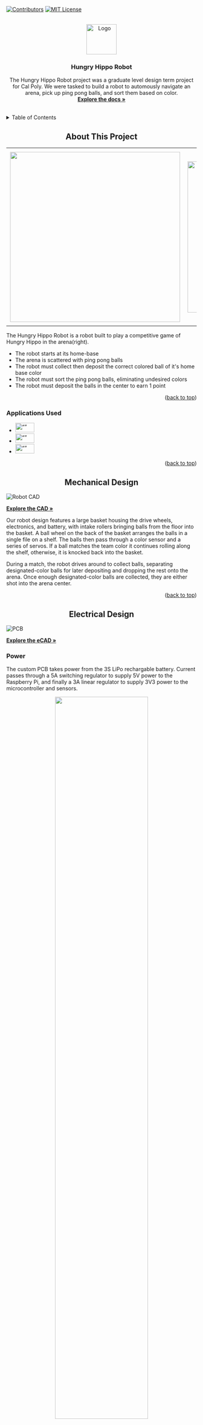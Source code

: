 <!-- Improved compatibility of back to top link: See: https://github.com/othneildrew/Best-README-Template/pull/73 -->
<a name="readme-top"></a>
<!--
*** Thanks for checking out the Best-README-Template. If you have a suggestion
*** that would make this better, please fork the repo and create a pull request
*** or simply open an issue with the tag "enhancement".
*** Don't forget to give the project a star!
*** Thanks again! Now go create something AMAZING! :D
-->



<!-- PROJECT SHIELDS -->
<!--
*** I'm using markdown "reference style" links for readability.
*** Reference links are enclosed in brackets [ ] instead of parentheses ( ).
*** See the bottom of this document for the declaration of the reference variables
*** for contributors-url, forks-url, etc. This is an optional, concise syntax you may use.
*** https://www.markdownguide.org/basic-syntax/#reference-style-links
-->
[![Contributors][contributors-shield]][contributors-url]
[![MIT License][license-shield]][license-url]


<!-- PROJECT LOGO -->
<br />
<div align="center">
  <a href="https://github.com/tommy20gun/Hungry-Hippo-Robot">
    <img src="images/logo.png" alt="Logo" width="80" height="80">
  </a>

<h3 align="center">Hungry Hippo Robot</h3>

  <p align="center">
    The Hungry Hippo Robot project was a graduate level design term project for Cal Poly. We were tasked to build a robot to automously navigate an arena, pick up ping pong balls, and sort them based on color.
    <br />
    <a href="https://github.com/tommy20gun/Hungry-Hippo-Robot"><strong>Explore the docs »</strong></a>
    <br />
    <br />
  </p>
</div>

<!-- TABLE OF CONTENTS -->
<details>
  <summary>Table of Contents</summary>
  <ol>
    <li>
      <a href="#about-the-project">About The Project</a>
      <ul>
        <li><a href="#Applications-used">Applications Used</a></li>
      </ul>
    </li>
    </li>
    <li><a href="#Mechanical-Design">Mechanical Design</a></li>
    <li><a href="#Electrical-Design">Electrical Design</a></li>
    <li><a href="#Software-Implementation">Software Implementation</a></li>
    <li><a href="#license">License</a></li>
    <li><a href="#contact">Contact</a></li>
    <li><a href="#acknowledgments">Acknowledgments</a></li>
  </ol>
</details>



<!-- ABOUT THE PROJECT -->
<h2 align="center">About This Project</h2>




<div id="image-table">
    <table>
	    <tr>
    	    <td style="padding:10px">
        	    <img src="images\robotworking.gif.gif" width="450"/>
      	    </td>
            <td style="padding:10px">
            	<img src="images\arena.PNG" width="400"/>
            </td>
        </tr>
    </table>
</div>
<!--![Product Name Screen Shot][coverpage]
![Product Name Screen Shot][back]-->



The Hungry Hippo Robot is a robot built to play a competitive game of Hungry Hippo in the arena(right). 
* The robot starts at its home-base
* The arena is scattered with ping pong balls
* The robot must collect then deposit the correct colored ball of it's home base color
* The robot must sort the ping pong balls, eliminating undesired colors
* The robot must deposit the balls in the center to earn 1 point





<p align="right">(<a href="#readme-top">back to top</a>)</p>



### Applications Used

* [<img src="images/stm32cubeIDE.PNG" alt= “” width="50" height="25">][STM32Cube-url]
*  [<img src="images/opencvlogo.PNG" alt= “” width="50" height="25">][OpenCV-url]
*  [<img src="images/raspberrypi.PNG" alt= “” width="50" height="25">][raspberrypi-url]
<p align="right">(<a href="#readme-top">back to top</a>)</p>

<!-- Mechanical Design -->
<h2 align="center">Mechanical Design</h2>




![Robot CAD][robot_cad]

<a href="https://drive.google.com/drive/folders/1YNU8u0PBZDRhuVai56NaG6UMePA88sIG?usp=sharing"><strong>Explore the CAD » </strong> </a>

Our robot design features a large basket housing the drive wheels, electronics, and battery, with intake rollers bringing balls from the floor into the basket. A ball wheel on the back of the basket arranges the balls in a single file on a shelf. The balls then pass through a color sensor and a series of servos. If a ball matches the team color it continues rolling along the shelf, otherwise, it is knocked back into the basket. 

During a match, the robot drives around to collect balls, separating designated-color balls for later depositing and dropping the rest onto the arena. Once enough designated-color balls are collected, they are either shot into the arena center.

<p align="right">(<a href="#readme-top">back to top</a>)</p>

<!-- Electronic Design -->
<h2 align="center">Electrical Design</h2>


![PCB][pcb]

<a href="https://github.com/tommy20gun/Hungry-Hippo-Robot/tree/main/eCAD"><strong>Explore the eCAD » </strong> </a>

### Power
The custom PCB takes power from the 3S LiPo rechargable battery. Current passes through a 5A switching regulator to supply 5V power to the Raspberry Pi, and finally a 3A linear regulator to supply 3V3 power to the microcontroller and sensors. 
<p align="center">
  <img src="images/robotback.jpg" alt="" width="70%" height="70%">
</p>

### Features
* 5 motor outputs
* 2 servo outputs
* 9 microcontroller header pins
* Hall sensor input
* UART6 communication with the ST Link
* UART 1 communication with the Raspberry Pi
* I2C line
* Many extra JST connectors for 3.3V, 5V, and 12V power. 
* Emergency 10 Headers for motor input only  



### Sensors

* The ambient light sensor using ADC
* The color sensor using I2C
* Hall sensor using GPIO Input
* Kill Switch using GPIO External Interrupt triggered by Raspberry Pi





<p align="right">(<a href="#readme-top">back to top</a>)</p>

<!-- Software Implementation -->
<h2 align="center">Software Implementation</h2>



### Achieving Wireless Communication

![wirelesscommunication][wirelesscom]

The robot connects to a computer in 3 steps. First, we use UART to connect a Raspberry Pi to the MCU. The Raspberry Pi hosts a server, which a computer, a camera, and the raspberry Pi itself can connect to. This enables communication between the computer running Python and the Robot. 

### Opencv Python

<p align="center">
  <img src="images/reactivemotorduty.gif" alt="" width="150%" >
</p>


Within Cpython, the OpenCV Library is implemented. The order of logic is as follows. 

* The camera detects Ball and Cart objects and sets the robot to spin in a circle until the front of the robot faces the ball.

* When the robot faces the ball, then it will activate a proportional controller (P-controller) that drives it towards the ball to capture it.

* If there are no balls, the Python program will send an instruction to the Raspberry Pi to trigger an interrupt for the MCU to move the state machine into state 3.
 
* CPython is active at all times and sends motor duty cycle to the robot at all times, but the MCU only activates Python control in Robot's State 1.



### STM32IDE - C++

The C++ code implements a finite state machine in the main loop with 4 states.

**State 0**: Start state. In this state, the robot does nothing except wait for a signal to start. A GPIO interrupt triggered by the Raspberry PI (triggered by the user) brings the state machine to state 1.

**State 1**

<p align="center">
  <img src="images/robotworking.gif.gif" alt="" width="150%">
</p>

The robot looks for a ball and moves towards it if it finds one.

Here, the crux of the logic is inside the python scripts that were written for the robot. Here is where the UART1 Receive Interrupt is active. The robot will actively take motor duty cycle data given by the CPython program through UART1 to know how to drive itself. 

Code in C++ only contains checking on the ADC reading of the light sensor. If the light reading falls below a certain threshold, the state machine will move into state 2.

**State 2**

<p align="center">
  <img src="images/robotstate2.gif.gif" alt="" width="150%">
</p>

The purpose of state 2 is to correct the robot if it runs out of the arena. The robot will move backwards in state 2. 

The light sensor has a threshold value of 400 units that, when the reading is below, will automatically trigger the robot into state 2. When the sensor is faced downward, the light value should only drop below 400 units when the robot moves outside of the arena. 


**State 3** 

<div id="image-table">
    <table>
	    <tr>
    	    <td style="padding:10px">
        	    <img src="images/colorsensor%20blue%20-%20Made%20with%20Clipchamp.gif" width="400"/>
      	    </td>
            <td style="padding:10px">
            	<img src="images/redball%20-%20Made%20with%20Clipchamp.gif" width="400"/>
            </td>
        </tr>
    </table>
</div>

Blue ping pong ball (left), Red Ping pong ball (right).

This is the ball sorting state. The color sensor is an I2C device that returns values of RGB based on what it sees. The determineColor() function selects the RGB value with the biggest magnitude and determines the ball’s color based on the color with the biggest signal. A blue ping pong ball will trigger the left servo. A red ping pong ball will trigger the right servo. A green ping pong ball resets the servos.  

*Due to time constraints, we were not able to fully implement this portion of the robot.



**State 4**

<p align="center">
  <img src="images/pause.gif" alt="" width="150%">
</p>

This is the Pause state. The sole purpose of this state is to act as the dead man’s switch. The code can be paused at any point in time where the user presses ‘Space Bar’ with the Python program opened. The computer would send an instruction to the Raspberry Pi that triggers a GPIO interrupt in the MCU to put the robot into its pause state. 


<p align="right">(<a href="#readme-top">back to top</a>)</p>


<!-- LICENSE -->
## License

Distributed under the MIT License. See `LICENSE-MIT.txt` for more information.

<p align="right">(<a href="#readme-top">back to top</a>)</p>


<!-- CONTACT -->
## Contact

Tommy Xu tommy20gun00@gmail.com 

Ryan Ghosh rghosh776@gmail.com

Project Link: [https://github.com/tommy20gun/Hungry-Hippo-Robot](https://github.com/tommy20gun/Hungry-Hippo-Robot)

<p align="right">(<a href="#readme-top">back to top</a>)</p>



<!-- ACKNOWLEDGMENTS -->
## Acknowledgments
* Charlie Refvem: Prof. Mechanical Engineering
* [https://github.com/TemugeB/QR_code_orientation_OpenCV](https://github.com/TemugeB/QR_code_orientation_OpenCV)
* [https://realpython.com/python-sockets/](https://realpython.com/python-sockets/)
* [https://stackoverflow.com/questions/30032063/opencv-videocapture-lag-due-to-the-capture-buffer](https://stackoverflow.com/questions/30032063/opencv-videocapture-lag-due-to-the-capture-buffer)


<p align="right">(<a href="#readme-top">back to top</a>)</p>



<!-- MARKDOWN LINKS & IMAGES -->
<!-- https://www.markdownguide.org/basic-syntax/#reference-style-links -->
[contributors-shield]: https://img.shields.io/github/contributors/tommy20gun/Hungry-Hippo-Robot.svg?style=for-the-badge
[contributors-url]: https://github.com/tommy20gun/Hungry-Hippo-Robot/graphs/contributors
[license-shield]: https://img.shields.io/github/license/tommy20gun/Hungry-Hippo-Robot.svg?style=for-the-badge
[license-url]: https://github.com/tommy20gun/Hungry-Hippo-Robot/blob/master/LICENSE.txt
[product-screenshot]: images/screenshot.png
[robot_cad]: images/robot_cad.png
[pcb]: images/pcb.PNG
[STM32CubeIDE]:images/stm32cubeIDE.PNG
[STM32Cube-url]:https://www.st.com/en/development-tools/stm32cubeide.html
[OpenCV]:images/opencvlogo.PNG
[OpenCV-url]:https://opencv.org
[raspberrypi-url]:https://www.raspberrypi.com
[opencvdemo]:images/Opencvdemo.png
[coverpage]:images/coverpage.jpg
[robotstate1]:images/robotworking.gif.gif
[robotstate2]:images/robotstate2.gif.gif
[bluecolorball]:images/colorsensor%20blue%20-%20Made%20with%20Clipchamp.gif
[redcolorball]:images/redball%20-%20Made%20with%20Clipchamp.gif
[pause]:images/pause.gif
[arena]:images/arena.PNG
[back]:images/robotback.jpg
[wirelesscom]:images/wireless%20communication.PNG
[opencvcartdetection]:images/ball%20cart%20detection.gif
[opencvreactivemotorduty]:images/reactivemotorduty.gif